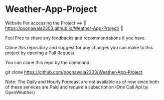 # Weather-App-Project

Website For accessing the Project ==> || https://poonawala2303.github.io/Weather-App-Project/ ||

Feel Free to share any feedbacks and recommendations if you have.

Clone this repository and suggest for any changes you can make to this project by opening a Pull Request 

You can clone this repo by the command: 

git clone https://github.com/poonawala2303/Weather-App-Project

Note: The Daily and Hourly Forecast are not available as of now since both of these services are Paid and require a subscription (One Call Api by OpenWeather)